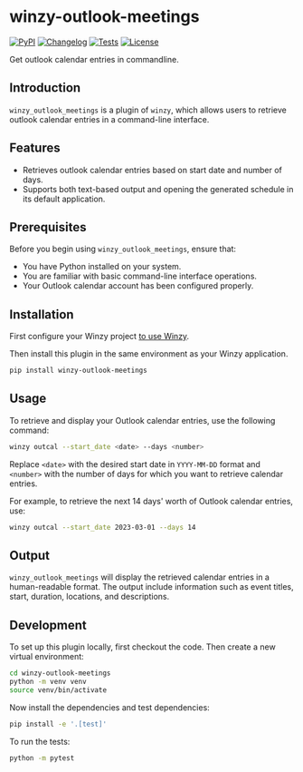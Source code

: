 # winzy-outlook-meetings

[![PyPI](https://img.shields.io/pypi/v/winzy-outlook-meetings.svg)](https://pypi.org/project/winzy-outlook-meetings/)
[![Changelog](https://img.shields.io/github/v/release/sukhbinder/winzy-outlook-meetings?include_prereleases&label=changelog)](https://github.com/sukhbinder/winzy-outlook-meetings/releases)
[![Tests](https://github.com/sukhbinder/winzy-outlook-meetings/workflows/Test/badge.svg)](https://github.com/sukhbinder/winzy-outlook-meetings/actions?query=workflow%3ATest)
[![License](https://img.shields.io/badge/license-Apache%202.0-blue.svg)](https://github.com/sukhbinder/winzy-outlook-meetings/blob/main/LICENSE)

Get outlook calendar entries in commandline.

## Introduction

`winzy_outlook_meetings` is a plugin of `winzy`, which allows users to retrieve outlook calendar entries in a command-line interface.

## Features

*   Retrieves outlook calendar entries based on start date and number of days.
*   Supports both text-based output and opening the generated schedule in its default application.

## Prerequisites

Before you begin using `winzy_outlook_meetings`, ensure that:

*   You have Python installed on your system.
*   You are familiar with basic command-line interface operations.
*   Your Outlook calendar account has been configured properly.


## Installation

First configure your Winzy project [to use Winzy](https://github.com/sukhbinder/winzy).

Then install this plugin in the same environment as your Winzy application.
```bash
pip install winzy-outlook-meetings
```

## Usage


To retrieve and display your Outlook calendar entries, use the following command:

```bash
winzy outcal --start_date <date> --days <number>
```
Replace `<date>` with the desired start date in `YYYY-MM-DD` format and `<number>` with the number of days for which you want to retrieve calendar entries.

For example, to retrieve the next 14 days' worth of Outlook calendar entries, use:

```bash
winzy outcal --start_date 2023-03-01 --days 14
```

## Output

`winzy_outlook_meetings` will display the retrieved calendar entries in a human-readable format. The output include information such as event titles, start, duration, locations, and descriptions.


## Development

To set up this plugin locally, first checkout the code. Then create a new virtual environment:
```bash
cd winzy-outlook-meetings
python -m venv venv
source venv/bin/activate
```
Now install the dependencies and test dependencies:
```bash
pip install -e '.[test]'
```
To run the tests:
```bash
python -m pytest
```
